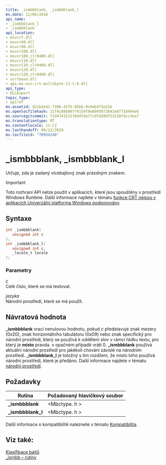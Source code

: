 ```yaml
---
title: _ismbbblank, _ismbbblank_l
ms.date: 11/04/2016
api_name:
- _ismbbblank_l
- _ismbbblank
api_location:
- msvcrt.dll
- msvcr80.dll
- msvcr90.dll
- msvcr100.dll
- msvcr100_clr0400.dll
- msvcr110.dll
- msvcr110_clr0400.dll
- msvcr120.dll
- msvcr120_clr0400.dll
- ucrtbase.dll
- api-ms-win-crt-multibyte-l1-1-0.dll
api_type:
- DLLExport
topic_type:
- apiref
ms.assetid: d21b2e41-7206-41f5-85bb-9c9ab4f3e21b
ms.openlocfilehash: 21f4c88b00774159f8e6945973641e67718494e6
ms.sourcegitcommit: f19474151276d47da77cdfd20df53128fdcc3ea7
ms.translationtype: MT
ms.contentlocale: cs-CZ
ms.lasthandoff: 09/12/2019
ms.locfileid: "70954248"
---
```

# <a name="_ismbbblank-_ismbbblank_l"></a>_ismbbblank, _ismbbblank_l

Určuje, zda je zadaný vícebajtový znak prázdným znakem.

> [!IMPORTANT]
> Toto rozhraní API nelze použít v aplikacích, které jsou spouštěny v prostředí Windows Runtime. Další informace najdete v tématu [funkce CRT nejsou v aplikacích Univerzální platforma Windows podporovány](../../cppcx/crt-functions-not-supported-in-universal-windows-platform-apps.md).

## <a name="syntax"></a>Syntaxe

```C
int _ismbbblank(
   unsigned int c
);
int _ismbbblank_l(
   unsigned int c,
   _locale_t locale
);
```

### <a name="parameters"></a>Parametry

*c*<br/>
Celé číslo, které se má testovat.

*jazyka*<br/>
Národní prostředí, které se má použít.

## <a name="return-value"></a>Návratová hodnota

**_ismbbblank** vrací nenulovou hodnotu, pokud *c* představuje znak mezery (0x20), znak horizontálního tabulátoru (0x09) nebo znak specifický pro národní prostředí, který se používá k oddělení slov v rámci řádku textu, pro který je **místo** pravda. v opačném případě vrátí 0. **_ismbbblank** používá aktuální národní prostředí pro jakékoli chování závislé na národním prostředí. **_ismbbblank_l** je totožný s tím rozdílem, že místo toho používá národní prostředí, které je předáno. Další informace najdete v tématu [národní prostředí](../../c-runtime-library/locale.md).

## <a name="requirements"></a>Požadavky

|Rutina|Požadovaný hlavičkový soubor|
|-------------|---------------------|
|**_ismbbblank**|\<Mbctype. h >|
|**_ismbbblank_l**|\<Mbctype. h >|

Další informace o kompatibilitě naleznete v tématu [Kompatibilita](../../c-runtime-library/compatibility.md).

## <a name="see-also"></a>Viz také:

[Klasifikace bajtů](../../c-runtime-library/byte-classification.md)<br/>
[_ismbb – rutiny](../../c-runtime-library/ismbb-routines.md)<br/>

